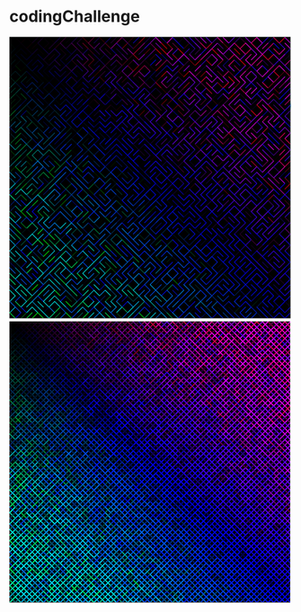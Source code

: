 # codingChallenge
![original](https://github.com/besvi/codingChallenge/blob/master/10PRINT2.PNG)
![mine](https://github.com/besvi/codingChallenge/blob/master/10PRINT.PNG)
